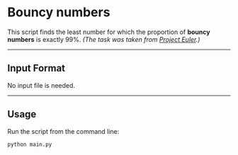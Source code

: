 # Bouncy numbers

This script finds the least number for which the proportion of **bouncy numbers** is exactly 99%.
*(The task was taken from [Project Euler](https://projecteuler.net/problem=112).)*

---

##  Input Format

No input file is needed.

---

## Usage

Run the script from the command line:

```bash
python main.py